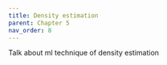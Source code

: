 ```yaml
---
title: Density estimation
parent: Chapter 5
nav_order: 8
---
```


Talk about ml technique of density estimation

